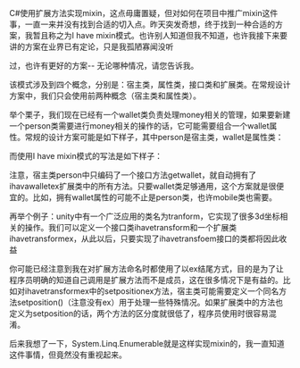 C\#使用扩展方法实现mixin，这点毋庸置疑，但对如何在项目中推广mixin这件事，一直一来并没有找到合适的切入点。昨天突发奇想，终于找到一种合适的方案，我暂且称之为I have mixin模式。也许别人知道但我不知道，也许我接下来要讲的方案在业界已有定论，只是我孤陋寡闻没听

过，也许有更好的方案-- 无论哪种情况，请您告诉我。

该模式涉及到四个概念，分别是：宿主类，属性类，接口类和扩展类。在常规设计方案中，我们只会使用前两种概念（宿主类和属性类）。

举个栗子，我们现在已经有一个wallet类负责处理money相关的管理，如果要新建一个person类需要进行money相关的操作的话，它可能需要组合一个wallet属性。常规的设计方案可能是如下样子，其中person是宿主类，wallet是属性类：

而使用I have mixin模式的写法是如下样子：

注意，宿主类person中只编码了一个接口方法getwallet，就自动拥有了ihavawalletex扩展类中的所有方法。只要wallet类足够通用，这个方案就是很便宜的。比如，拥有wallet属性的可能不止是person类，也许mobile类也需要。

再举个例子：unity中有一个广泛应用的类名为tranform，它实现了很多3d坐标相关的操作。我们可以定义一个接口类ihavetransform和一个扩展类ihavetransformex，从此以后，只要实现了ihavetransfoem接口的类都将因此收益

你可能已经注意到我在对扩展方法命名时都使用了以ex结尾方式，目的是为了让程序员明确的知道自己调用是扩展方法而不是成员，这在很多情况下是有益的。比如对ihavetransformex中的setpositionex方法，宿主类可能需要定义一个同名方法setposition\(\)（注意没有ex）用于处理一些特殊情况。如果扩展类中的方法也定义为setposition的话，两个方法的区分度就很低了，程序员使用时很容易混淆。

后来我想了一下，System.Linq.Enumerable就是这样实现mixin的，我一直知道这件事情，但竟然没有重视起来。

